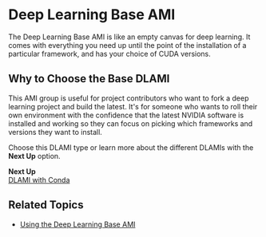 # Deep Learning Base AMI<a name="overview-base"></a>

The Deep Learning Base AMI is like an empty canvas for deep learning\. It comes with everything you need up until the point of the installation of a particular framework, and has your choice of CUDA versions\. 

## Why to Choose the Base DLAMI<a name="base-why"></a>

This AMI group is useful for project contributors who want to fork a deep learning project and build the latest\. It's for someone who wants to roll their own environment with the confidence that the latest NVIDIA software is installed and working so they can focus on picking which frameworks and versions they want to install\. 

Choose this DLAMI type or learn more about the different DLAMIs with the **Next Up** option\.

**Next Up**  
[DLAMI with Conda](https://docs.aws.amazon.com/dlami/latest/devguide/overview-conda.html)

## Related Topics<a name="base-related"></a>
+ [Using the Deep Learning Base AMI](https://docs.aws.amazon.com/dlami/latest/devguide/tutorial-base.html)